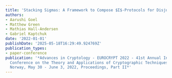 ```yaml
---
title: 'Stacking Sigmas: A Framework to Compose $Σ$-Protocols for Disjunctions'
authors:
- Aarushi Goel
- Matthew Green
- Mathias Hall-Andersen
- Gabriel Kaptchuk
date: '2022-01-01'
publishDate: '2025-05-18T16:29:49.924769Z'
publication_types:
- paper-conference
publication: '*Advances in Cryptology - EUROCRYPT 2022 - 41st Annual International
  Conference on the Theory and Applications of Cryptographic Techniques, Trondheim,
  Norway, May 30 - June 3, 2022, Proceedings, Part II*'
---
```

